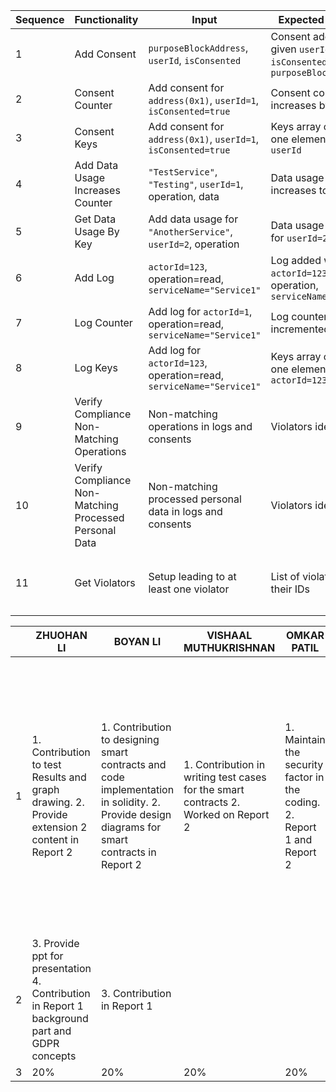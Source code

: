 | Sequence | Functionality                                             | Input                                                         | Expected Output                                                     | Actual Output                                                      | Pass/Fail |
|----------|-----------------------------------------------------------|---------------------------------------------------------------|---------------------------------------------------------------------|--------------------------------------------------------------------|-----------|
| 1        | Add Consent                                               | `purposeBlockAddress`, `userId`, `isConsented`                 | Consent added with given `userId`, `isConsented`, `purposeBlockAddress` | Same as Expected Output                                            | Pass      |
| 2        | Consent Counter                                           | Add consent for `address(0x1)`, `userId=1`, `isConsented=true` | Consent counter increases by 1                                     | Same as Expected Output                                            | Pass      |
| 3        | Consent Keys                                              | Add consent for `address(0x1)`, `userId=1`, `isConsented=true` | Keys array contains one element with `userId`                        | Same as Expected Output                                            | Pass      |
| 4        | Add Data Usage Increases Counter                          | `"TestService"`, `"Testing"`, `userId=1`, operation, data      | Data usage counter increases to 1                                  | Same as Expected Output                                            | Pass      |
| 5        | Get Data Usage By Key                                     | Add data usage for `"AnotherService"`, `userId=2`, operation   | Data usage details for `userId=2`                                  | Same as Expected Output                                            | Pass      |
| 6        | Add Log                                                   | `actorId=123`, operation=read, `serviceName="Service1"`        | Log added with `actorId=123`, operation, `serviceName`             | Same as Expected Output                                            | Pass      |
| 7        | Log Counter                                               | Add log for `actorId=1`, operation=read, `serviceName="Service1"` | Log counter incremented by 1                                       | Same as Expected Output                                            | Pass      |
| 8        | Log Keys                                                  | Add log for `actorId=123`, operation=read, `serviceName="Service1"` | Keys array contains one element with `actorId=123`                | Same as Expected Output                                            | Pass      |
| 9        | Verify Compliance Non-Matching Operations                  | Non-matching operations in logs and consents                    | Violators identified                                               | Same as Expected Output or depends on `verifyCompliance` implementation | Pass/Fail based on setup |
| 10       | Verify Compliance Non-Matching Processed Personal Data    | Non-matching processed personal data in logs and consents       | Violators identified                                               | Same as Expected Output or depends on `verifyCompliance` implementation | Pass/Fail based on setup |
| 11       | Get Violators                                             | Setup leading to at least one violator                          | List of violators with their IDs                                   | Same as Expected Output or depends on `verifyCompliance` implementation | Pass      |

|   | ZHUOHAN LI                                              | BOYAN LI                                                          | VISHAAL MUTHUKRISHNAN                                                      |OMKAR PATIL                                                     | PRAGALBH MANDAOKAR  |
|----------|-----------------------------------------------------------|---------------------------------------------------------------|---------------------------------------------------------------------|--------------------------------------------------------------------|-----------|
| 1  | 1. Contribution to test Results and graph drawing.   2. Provide extension 2 content in Report 2    | 1. Contribution to designing smart contracts and code implementation in solidity.  2. Provide design diagrams for smart contracts in Report 2                 | 1. Contribution in writing test cases for the smart contracts 2.  Worked on Report 2  | 1. Maintain the security factor in the coding. 2. Report 1 and Report 2      | 1. Contribution to creating the smart contracts and managing the workflow to get better results for both project buildings \n 2. Maintained report workflow by managing content and writing an analysis of the project. 3. Leading the team and diving tasks.       |
| 2        |  3. Provide ppt for presentation 4. Contribution in Report 1 background part and GDPR concepts  | 3. Contribution in Report 1 |                                 |                                            |       |
| 3        | 20%                                            | 20% | 20%                  | 20%                                          | 20%      |
